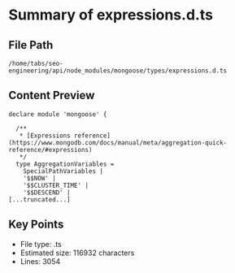 # Summary of expressions.d.ts
  
## File Path
`/home/tabs/seo-engineering/api/node_modules/mongoose/types/expressions.d.ts`

## Content Preview
```
declare module 'mongoose' {

  /**
   * [Expressions reference](https://www.mongodb.com/docs/manual/meta/aggregation-quick-reference/#expressions)
   */
  type AggregationVariables =
    SpecialPathVariables |
    '$$NOW' |
    '$$CLUSTER_TIME' |
    '$$DESCEND' |
[...truncated...]
```

## Key Points
- File type: .ts
- Estimated size: 116932 characters
- Lines: 3054
